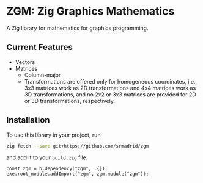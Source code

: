 # ZGM: Zig Graphics Mathematics

A Zig library for mathematics for graphics programming.

## Current Features

- Vectors
- Matrices
  - Column-major
  - Transformations are offered only for homogeneous coordinates, i.e., 3x3 matrices work as 2D transformations and 4x4 matrices work as 3D transformations, and no 2x2 or 3x3 matrices are provided for 2D or 3D transformations, respectively.

## Installation

To use this library in your project, run

```bash
zig fetch --save git+https://github.com/srmadrid/zgm
```

and add it to your `build.zig` file:

```zig
const zgm = b.dependency("zgm", .{});
exe.root_module.addImport("zgm", zgm.module("zgm"));
```
